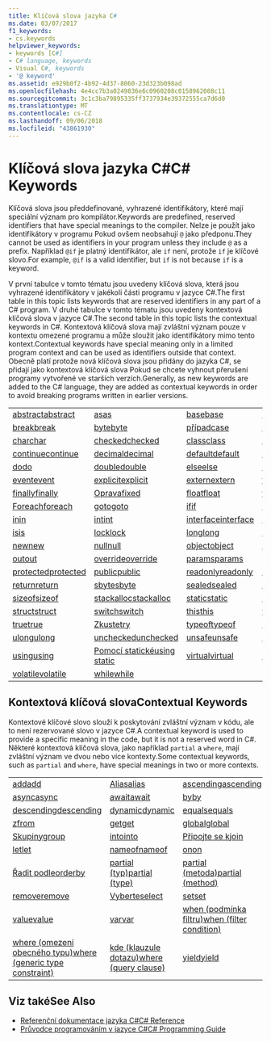 ```yaml
---
title: Klíčová slova jazyka C#
ms.date: 03/07/2017
f1_keywords:
- cs.keywords
helpviewer_keywords:
- keywords [C#]
- C# language, keywords
- Visual C#, keywords
- '@ keyword'
ms.assetid: e929b0f2-4b92-4d37-8060-23d323b098ad
ms.openlocfilehash: 4e4cc7b3a0249836e6c0960208c0158962088c11
ms.sourcegitcommit: 3c1c3ba79895335ff3737934e39372555ca7d6d0
ms.translationtype: MT
ms.contentlocale: cs-CZ
ms.lasthandoff: 09/06/2018
ms.locfileid: "43861930"
---
```

# <a name="c-keywords"></a><span data-ttu-id="d3f42-102">Klíčová slova jazyka C#</span><span class="sxs-lookup"><span data-stu-id="d3f42-102">C# Keywords</span></span>
<span data-ttu-id="d3f42-103">Klíčová slova jsou předdefinované, vyhrazené identifikátory, které mají speciální význam pro kompilátor.</span><span class="sxs-lookup"><span data-stu-id="d3f42-103">Keywords are predefined, reserved identifiers that have special meanings to the compiler.</span></span> <span data-ttu-id="d3f42-104">Nelze je použít jako identifikátory v programu Pokud ovšem neobsahují `@` jako předponu.</span><span class="sxs-lookup"><span data-stu-id="d3f42-104">They cannot be used as identifiers in your program unless they include `@` as a prefix.</span></span> <span data-ttu-id="d3f42-105">Například `@if` je platný identifikátor, ale `if` není, protože `if` je klíčové slovo.</span><span class="sxs-lookup"><span data-stu-id="d3f42-105">For example, `@if` is a valid identifier, but `if` is not because `if` is a keyword.</span></span>  
  
 <span data-ttu-id="d3f42-106">V první tabulce v tomto tématu jsou uvedeny klíčová slova, která jsou vyhrazené identifikátory v jakékoli části programu v jazyce C#.</span><span class="sxs-lookup"><span data-stu-id="d3f42-106">The first table in this topic lists keywords that are reserved identifiers in any part of a C# program.</span></span> <span data-ttu-id="d3f42-107">V druhé tabulce v tomto tématu jsou uvedeny kontextová klíčová slova v jazyce C#.</span><span class="sxs-lookup"><span data-stu-id="d3f42-107">The second table in this topic lists the contextual keywords in C#.</span></span> <span data-ttu-id="d3f42-108">Kontextová klíčová slova mají zvláštní význam pouze v kontextu omezené programu a může sloužit jako identifikátory mimo tento kontext.</span><span class="sxs-lookup"><span data-stu-id="d3f42-108">Contextual keywords have special meaning only in a limited program context and can be used as identifiers outside that context.</span></span> <span data-ttu-id="d3f42-109">Obecně platí protože nová klíčová slova jsou přidány do jazyka C#, se přidají jako kontextová klíčová slova Pokud se chcete vyhnout přerušení programy vytvořené ve starších verzích.</span><span class="sxs-lookup"><span data-stu-id="d3f42-109">Generally, as new keywords are added to the C# language, they are added as contextual keywords in order to avoid breaking programs written in earlier versions.</span></span>  
  
|||||  
|---|---|---|---|  
|[<span data-ttu-id="d3f42-110">abstract</span><span class="sxs-lookup"><span data-stu-id="d3f42-110">abstract</span></span>](../../../csharp/language-reference/keywords/abstract.md)|[<span data-ttu-id="d3f42-111">as</span><span class="sxs-lookup"><span data-stu-id="d3f42-111">as</span></span>](../../../csharp/language-reference/keywords/as.md)|[<span data-ttu-id="d3f42-112">base</span><span class="sxs-lookup"><span data-stu-id="d3f42-112">base</span></span>](../../../csharp/language-reference/keywords/base.md)|[<span data-ttu-id="d3f42-113">bool</span><span class="sxs-lookup"><span data-stu-id="d3f42-113">bool</span></span>](../../../csharp/language-reference/keywords/bool.md)|  
|[<span data-ttu-id="d3f42-114">break</span><span class="sxs-lookup"><span data-stu-id="d3f42-114">break</span></span>](../../../csharp/language-reference/keywords/break.md)|[<span data-ttu-id="d3f42-115">byte</span><span class="sxs-lookup"><span data-stu-id="d3f42-115">byte</span></span>](../../../csharp/language-reference/keywords/byte.md)|[<span data-ttu-id="d3f42-116">případ</span><span class="sxs-lookup"><span data-stu-id="d3f42-116">case</span></span>](../../../csharp/language-reference/keywords/switch.md)|[<span data-ttu-id="d3f42-117">catch</span><span class="sxs-lookup"><span data-stu-id="d3f42-117">catch</span></span>](../../../csharp/language-reference/keywords/try-catch.md)|  
|[<span data-ttu-id="d3f42-118">char</span><span class="sxs-lookup"><span data-stu-id="d3f42-118">char</span></span>](../../../csharp/language-reference/keywords/char.md)|[<span data-ttu-id="d3f42-119">checked</span><span class="sxs-lookup"><span data-stu-id="d3f42-119">checked</span></span>](../../../csharp/language-reference/keywords/checked.md)|[<span data-ttu-id="d3f42-120">class</span><span class="sxs-lookup"><span data-stu-id="d3f42-120">class</span></span>](../../../csharp/language-reference/keywords/class.md)|[<span data-ttu-id="d3f42-121">const</span><span class="sxs-lookup"><span data-stu-id="d3f42-121">const</span></span>](../../../csharp/language-reference/keywords/const.md)|  
|[<span data-ttu-id="d3f42-122">continue</span><span class="sxs-lookup"><span data-stu-id="d3f42-122">continue</span></span>](../../../csharp/language-reference/keywords/continue.md)|[<span data-ttu-id="d3f42-123">decimal</span><span class="sxs-lookup"><span data-stu-id="d3f42-123">decimal</span></span>](../../../csharp/language-reference/keywords/decimal.md)|[<span data-ttu-id="d3f42-124">default</span><span class="sxs-lookup"><span data-stu-id="d3f42-124">default</span></span>](../../../csharp/language-reference/keywords/default.md)|[<span data-ttu-id="d3f42-125">delegate</span><span class="sxs-lookup"><span data-stu-id="d3f42-125">delegate</span></span>](../../../csharp/language-reference/keywords/delegate.md)|  
|[<span data-ttu-id="d3f42-126">do</span><span class="sxs-lookup"><span data-stu-id="d3f42-126">do</span></span>](../../../csharp/language-reference/keywords/do.md)|[<span data-ttu-id="d3f42-127">double</span><span class="sxs-lookup"><span data-stu-id="d3f42-127">double</span></span>](../../../csharp/language-reference/keywords/double.md)|[<span data-ttu-id="d3f42-128">else</span><span class="sxs-lookup"><span data-stu-id="d3f42-128">else</span></span>](../../../csharp/language-reference/keywords/if-else.md)|[<span data-ttu-id="d3f42-129">enum</span><span class="sxs-lookup"><span data-stu-id="d3f42-129">enum</span></span>](../../../csharp/language-reference/keywords/enum.md)|  
|[<span data-ttu-id="d3f42-130">event</span><span class="sxs-lookup"><span data-stu-id="d3f42-130">event</span></span>](../../../csharp/language-reference/keywords/event.md)|[<span data-ttu-id="d3f42-131">explicit</span><span class="sxs-lookup"><span data-stu-id="d3f42-131">explicit</span></span>](../../../csharp/language-reference/keywords/explicit.md)|[<span data-ttu-id="d3f42-132">extern</span><span class="sxs-lookup"><span data-stu-id="d3f42-132">extern</span></span>](../../../csharp/language-reference/keywords/extern.md)|[<span data-ttu-id="d3f42-133">false</span><span class="sxs-lookup"><span data-stu-id="d3f42-133">false</span></span>](../../../csharp/language-reference/keywords/false.md)|  
|[<span data-ttu-id="d3f42-134">finally</span><span class="sxs-lookup"><span data-stu-id="d3f42-134">finally</span></span>](../../../csharp/language-reference/keywords/try-finally.md)|[<span data-ttu-id="d3f42-135">Oprava</span><span class="sxs-lookup"><span data-stu-id="d3f42-135">fixed</span></span>](../../../csharp/language-reference/keywords/fixed-statement.md)|[<span data-ttu-id="d3f42-136">float</span><span class="sxs-lookup"><span data-stu-id="d3f42-136">float</span></span>](../../../csharp/language-reference/keywords/float.md)|[<span data-ttu-id="d3f42-137">for</span><span class="sxs-lookup"><span data-stu-id="d3f42-137">for</span></span>](../../../csharp/language-reference/keywords/for.md)|  
|[<span data-ttu-id="d3f42-138">Foreach</span><span class="sxs-lookup"><span data-stu-id="d3f42-138">foreach</span></span>](../../../csharp/language-reference/keywords/foreach-in.md)|[<span data-ttu-id="d3f42-139">goto</span><span class="sxs-lookup"><span data-stu-id="d3f42-139">goto</span></span>](../../../csharp/language-reference/keywords/goto.md)|[<span data-ttu-id="d3f42-140">if</span><span class="sxs-lookup"><span data-stu-id="d3f42-140">if</span></span>](../../../csharp/language-reference/keywords/if-else.md)|[<span data-ttu-id="d3f42-141">implicit</span><span class="sxs-lookup"><span data-stu-id="d3f42-141">implicit</span></span>](../../../csharp/language-reference/keywords/implicit.md)|  
|[<span data-ttu-id="d3f42-142">in</span><span class="sxs-lookup"><span data-stu-id="d3f42-142">in</span></span>](../../../csharp/language-reference/keywords/in.md)|[<span data-ttu-id="d3f42-143">int</span><span class="sxs-lookup"><span data-stu-id="d3f42-143">int</span></span>](../../../csharp/language-reference/keywords/int.md)|[<span data-ttu-id="d3f42-144">interface</span><span class="sxs-lookup"><span data-stu-id="d3f42-144">interface</span></span>](../../../csharp/language-reference/keywords/interface.md)|[<span data-ttu-id="d3f42-145">internal</span><span class="sxs-lookup"><span data-stu-id="d3f42-145">internal</span></span>](../../../csharp/language-reference/keywords/internal.md)|
|[<span data-ttu-id="d3f42-146">is</span><span class="sxs-lookup"><span data-stu-id="d3f42-146">is</span></span>](../../../csharp/language-reference/keywords/is.md)|[<span data-ttu-id="d3f42-147">lock</span><span class="sxs-lookup"><span data-stu-id="d3f42-147">lock</span></span>](../../../csharp/language-reference/keywords/lock-statement.md)|[<span data-ttu-id="d3f42-148">long</span><span class="sxs-lookup"><span data-stu-id="d3f42-148">long</span></span>](../../../csharp/language-reference/keywords/long.md)|[<span data-ttu-id="d3f42-149">namespace</span><span class="sxs-lookup"><span data-stu-id="d3f42-149">namespace</span></span>](../../../csharp/language-reference/keywords/namespace.md)|
|[<span data-ttu-id="d3f42-150">new</span><span class="sxs-lookup"><span data-stu-id="d3f42-150">new</span></span>](../../../csharp/language-reference/keywords/new.md)|[<span data-ttu-id="d3f42-151">null</span><span class="sxs-lookup"><span data-stu-id="d3f42-151">null</span></span>](../../../csharp/language-reference/keywords/null.md)|[<span data-ttu-id="d3f42-152">object</span><span class="sxs-lookup"><span data-stu-id="d3f42-152">object</span></span>](../../../csharp/language-reference/keywords/object.md)|[<span data-ttu-id="d3f42-153">operator</span><span class="sxs-lookup"><span data-stu-id="d3f42-153">operator</span></span>](../../../csharp/language-reference/keywords/operator.md)|
|[<span data-ttu-id="d3f42-154">out</span><span class="sxs-lookup"><span data-stu-id="d3f42-154">out</span></span>](../../../csharp/language-reference/keywords/out.md)|[<span data-ttu-id="d3f42-155">override</span><span class="sxs-lookup"><span data-stu-id="d3f42-155">override</span></span>](../../../csharp/language-reference/keywords/override.md)|[<span data-ttu-id="d3f42-156">params</span><span class="sxs-lookup"><span data-stu-id="d3f42-156">params</span></span>](../../../csharp/language-reference/keywords/params.md)|[<span data-ttu-id="d3f42-157">private</span><span class="sxs-lookup"><span data-stu-id="d3f42-157">private</span></span>](../../../csharp/language-reference/keywords/private.md)|
|[<span data-ttu-id="d3f42-158">protected</span><span class="sxs-lookup"><span data-stu-id="d3f42-158">protected</span></span>](../../../csharp/language-reference/keywords/protected.md)|[<span data-ttu-id="d3f42-159">public</span><span class="sxs-lookup"><span data-stu-id="d3f42-159">public</span></span>](../../../csharp/language-reference/keywords/public.md)|[<span data-ttu-id="d3f42-160">readonly</span><span class="sxs-lookup"><span data-stu-id="d3f42-160">readonly</span></span>](../../../csharp/language-reference/keywords/readonly.md)|[<span data-ttu-id="d3f42-161">ref</span><span class="sxs-lookup"><span data-stu-id="d3f42-161">ref</span></span>](../../../csharp/language-reference/keywords/ref.md)|
|[<span data-ttu-id="d3f42-162">return</span><span class="sxs-lookup"><span data-stu-id="d3f42-162">return</span></span>](../../../csharp/language-reference/keywords/return.md)|[<span data-ttu-id="d3f42-163">sbyte</span><span class="sxs-lookup"><span data-stu-id="d3f42-163">sbyte</span></span>](../../../csharp/language-reference/keywords/sbyte.md)|[<span data-ttu-id="d3f42-164">sealed</span><span class="sxs-lookup"><span data-stu-id="d3f42-164">sealed</span></span>](../../../csharp/language-reference/keywords/sealed.md)|[<span data-ttu-id="d3f42-165">short</span><span class="sxs-lookup"><span data-stu-id="d3f42-165">short</span></span>](../../../csharp/language-reference/keywords/short.md)||
[<span data-ttu-id="d3f42-166">sizeof</span><span class="sxs-lookup"><span data-stu-id="d3f42-166">sizeof</span></span>](../../../csharp/language-reference/keywords/sizeof.md)|[<span data-ttu-id="d3f42-167">stackalloc</span><span class="sxs-lookup"><span data-stu-id="d3f42-167">stackalloc</span></span>](../../../csharp/language-reference/keywords/stackalloc.md)|[<span data-ttu-id="d3f42-168">static</span><span class="sxs-lookup"><span data-stu-id="d3f42-168">static</span></span>](../../../csharp/language-reference/keywords/static.md)|[<span data-ttu-id="d3f42-169">string</span><span class="sxs-lookup"><span data-stu-id="d3f42-169">string</span></span>](../../../csharp/language-reference/keywords/string.md)|
|[<span data-ttu-id="d3f42-170">struct</span><span class="sxs-lookup"><span data-stu-id="d3f42-170">struct</span></span>](../../../csharp/language-reference/keywords/struct.md)|[<span data-ttu-id="d3f42-171">switch</span><span class="sxs-lookup"><span data-stu-id="d3f42-171">switch</span></span>](../../../csharp/language-reference/keywords/switch.md)|[<span data-ttu-id="d3f42-172">this</span><span class="sxs-lookup"><span data-stu-id="d3f42-172">this</span></span>](../../../csharp/language-reference/keywords/this.md)|[<span data-ttu-id="d3f42-173">throw</span><span class="sxs-lookup"><span data-stu-id="d3f42-173">throw</span></span>](../../../csharp/language-reference/keywords/throw.md)|
|[<span data-ttu-id="d3f42-174">true</span><span class="sxs-lookup"><span data-stu-id="d3f42-174">true</span></span>](../../../csharp/language-reference/keywords/true.md)|[<span data-ttu-id="d3f42-175">Zkuste</span><span class="sxs-lookup"><span data-stu-id="d3f42-175">try</span></span>](../../../csharp/language-reference/keywords/try-catch.md)|[<span data-ttu-id="d3f42-176">typeof</span><span class="sxs-lookup"><span data-stu-id="d3f42-176">typeof</span></span>](../../../csharp/language-reference/keywords/typeof.md)|[<span data-ttu-id="d3f42-177">uint</span><span class="sxs-lookup"><span data-stu-id="d3f42-177">uint</span></span>](../../../csharp/language-reference/keywords/uint.md)|
|[<span data-ttu-id="d3f42-178">ulong</span><span class="sxs-lookup"><span data-stu-id="d3f42-178">ulong</span></span>](../../../csharp/language-reference/keywords/ulong.md)|[<span data-ttu-id="d3f42-179">unchecked</span><span class="sxs-lookup"><span data-stu-id="d3f42-179">unchecked</span></span>](../../../csharp/language-reference/keywords/unchecked.md)|[<span data-ttu-id="d3f42-180">unsafe</span><span class="sxs-lookup"><span data-stu-id="d3f42-180">unsafe</span></span>](../../../csharp/language-reference/keywords/unsafe.md)|[<span data-ttu-id="d3f42-181">ushort</span><span class="sxs-lookup"><span data-stu-id="d3f42-181">ushort</span></span>](../../../csharp/language-reference/keywords/ushort.md)|
|[<span data-ttu-id="d3f42-182">using</span><span class="sxs-lookup"><span data-stu-id="d3f42-182">using</span></span>](../../../csharp/language-reference/keywords/using.md)|[<span data-ttu-id="d3f42-183">Pomocí statické</span><span class="sxs-lookup"><span data-stu-id="d3f42-183">using static</span></span>](using-static.md)|[<span data-ttu-id="d3f42-184">virtual</span><span class="sxs-lookup"><span data-stu-id="d3f42-184">virtual</span></span>](../../../csharp/language-reference/keywords/virtual.md)|[<span data-ttu-id="d3f42-185">void</span><span class="sxs-lookup"><span data-stu-id="d3f42-185">void</span></span>](../../../csharp/language-reference/keywords/void.md)|
|[<span data-ttu-id="d3f42-186">volatile</span><span class="sxs-lookup"><span data-stu-id="d3f42-186">volatile</span></span>](../../../csharp/language-reference/keywords/volatile.md)|[<span data-ttu-id="d3f42-187">while</span><span class="sxs-lookup"><span data-stu-id="d3f42-187">while</span></span>](../../../csharp/language-reference/keywords/while.md)|

## <a name="contextual-keywords"></a><span data-ttu-id="d3f42-188">Kontextová klíčová slova</span><span class="sxs-lookup"><span data-stu-id="d3f42-188">Contextual Keywords</span></span>  
 <span data-ttu-id="d3f42-189">Kontextové klíčové slovo slouží k poskytování zvláštní význam v kódu, ale to není rezervované slovo v jazyce C#.</span><span class="sxs-lookup"><span data-stu-id="d3f42-189">A contextual keyword is used to provide a specific meaning in the code, but it is not a reserved word in C#.</span></span> <span data-ttu-id="d3f42-190">Některé kontextová klíčová slova, jako například `partial` a `where`, mají zvláštní význam ve dvou nebo více kontexty.</span><span class="sxs-lookup"><span data-stu-id="d3f42-190">Some contextual keywords, such as `partial` and `where`, have special meanings in two or more contexts.</span></span>  
  
||||  
|---|---|---|  
|[<span data-ttu-id="d3f42-191">add</span><span class="sxs-lookup"><span data-stu-id="d3f42-191">add</span></span>](add.md)|[<span data-ttu-id="d3f42-192">Alias</span><span class="sxs-lookup"><span data-stu-id="d3f42-192">alias</span></span>](extern-alias.md)|[<span data-ttu-id="d3f42-193">ascending</span><span class="sxs-lookup"><span data-stu-id="d3f42-193">ascending</span></span>](ascending.md)|
|[<span data-ttu-id="d3f42-194">async</span><span class="sxs-lookup"><span data-stu-id="d3f42-194">async</span></span>](async.md)|[<span data-ttu-id="d3f42-195">await</span><span class="sxs-lookup"><span data-stu-id="d3f42-195">await</span></span>](await.md)|[<span data-ttu-id="d3f42-196">by</span><span class="sxs-lookup"><span data-stu-id="d3f42-196">by</span></span>](by.md)|
|[<span data-ttu-id="d3f42-197">descending</span><span class="sxs-lookup"><span data-stu-id="d3f42-197">descending</span></span>](descending.md)|[<span data-ttu-id="d3f42-198">dynamic</span><span class="sxs-lookup"><span data-stu-id="d3f42-198">dynamic</span></span>](dynamic.md)|[<span data-ttu-id="d3f42-199">equals</span><span class="sxs-lookup"><span data-stu-id="d3f42-199">equals</span></span>](equals.md)|
|[<span data-ttu-id="d3f42-200">z</span><span class="sxs-lookup"><span data-stu-id="d3f42-200">from</span></span>](from-clause.md)|[<span data-ttu-id="d3f42-201">get</span><span class="sxs-lookup"><span data-stu-id="d3f42-201">get</span></span>](get.md)|[<span data-ttu-id="d3f42-202">global</span><span class="sxs-lookup"><span data-stu-id="d3f42-202">global</span></span>](global.md)|
|[<span data-ttu-id="d3f42-203">Skupiny</span><span class="sxs-lookup"><span data-stu-id="d3f42-203">group</span></span>](group-clause.md)|[<span data-ttu-id="d3f42-204">into</span><span class="sxs-lookup"><span data-stu-id="d3f42-204">into</span></span>](into.md)|[<span data-ttu-id="d3f42-205">Připojte se k</span><span class="sxs-lookup"><span data-stu-id="d3f42-205">join</span></span>](join-clause.md)|
|[<span data-ttu-id="d3f42-206">let</span><span class="sxs-lookup"><span data-stu-id="d3f42-206">let</span></span>](let-clause.md)|[<span data-ttu-id="d3f42-207">nameof</span><span class="sxs-lookup"><span data-stu-id="d3f42-207">nameof</span></span>](nameof.md)|[<span data-ttu-id="d3f42-208">on</span><span class="sxs-lookup"><span data-stu-id="d3f42-208">on</span></span>](on.md)|
|[<span data-ttu-id="d3f42-209">Řadit podle</span><span class="sxs-lookup"><span data-stu-id="d3f42-209">orderby</span></span>](orderby-clause.md)|[<span data-ttu-id="d3f42-210">partial (typ)</span><span class="sxs-lookup"><span data-stu-id="d3f42-210">partial (type)</span></span>](partial-type.md)|[<span data-ttu-id="d3f42-211">partial (metoda)</span><span class="sxs-lookup"><span data-stu-id="d3f42-211">partial (method)</span></span>](partial-method.md)|
|[<span data-ttu-id="d3f42-212">remove</span><span class="sxs-lookup"><span data-stu-id="d3f42-212">remove</span></span>](remove.md)|[<span data-ttu-id="d3f42-213">Vyberte</span><span class="sxs-lookup"><span data-stu-id="d3f42-213">select</span></span>](select-clause.md)|[<span data-ttu-id="d3f42-214">set</span><span class="sxs-lookup"><span data-stu-id="d3f42-214">set</span></span>](set.md)|
|[<span data-ttu-id="d3f42-215">value</span><span class="sxs-lookup"><span data-stu-id="d3f42-215">value</span></span>](value.md)|[<span data-ttu-id="d3f42-216">var</span><span class="sxs-lookup"><span data-stu-id="d3f42-216">var</span></span>](var.md)|[<span data-ttu-id="d3f42-217">when (podmínka filtru)</span><span class="sxs-lookup"><span data-stu-id="d3f42-217">when (filter condition)</span></span>](when.md)|
|[<span data-ttu-id="d3f42-218">where (omezení obecného typu)</span><span class="sxs-lookup"><span data-stu-id="d3f42-218">where (generic type constraint)</span></span>](where-generic-type-constraint.md)|[<span data-ttu-id="d3f42-219">kde (klauzule dotazu)</span><span class="sxs-lookup"><span data-stu-id="d3f42-219">where (query clause)</span></span>](where-clause.md)|[<span data-ttu-id="d3f42-220">yield</span><span class="sxs-lookup"><span data-stu-id="d3f42-220">yield</span></span>](yield.md)|
  
## <a name="see-also"></a><span data-ttu-id="d3f42-221">Viz také</span><span class="sxs-lookup"><span data-stu-id="d3f42-221">See Also</span></span>

- [<span data-ttu-id="d3f42-222">Referenční dokumentace jazyka C#</span><span class="sxs-lookup"><span data-stu-id="d3f42-222">C# Reference</span></span>](../../../csharp/language-reference/index.md)  
- [<span data-ttu-id="d3f42-223">Průvodce programováním v jazyce C#</span><span class="sxs-lookup"><span data-stu-id="d3f42-223">C# Programming Guide</span></span>](../../../csharp/programming-guide/index.md)
